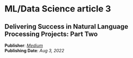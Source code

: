 # ML/Data Science article 3

## Delivering Success in Natural Language Processing Projects: Part Two

**Publisher**: [*Medium*](https://medium.com/@ceethinwa/delivering-success-in-natural-language-processing-projects-part-two-897e616bc8e2) <br>
**Publishing Date**: *Aug 3, 2022*
